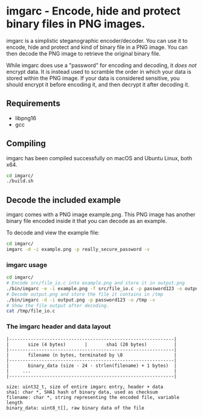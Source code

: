 # imgarc - Encode, hide and protect binary files in PNG images.

imgarc is a simplistic steganographic encoder/decoder. You can use it to encode, hide and protect
and kind of binary file in a PNG image. You can then decode the PNG image to retrieve the original binary file.

While imgarc does use a "password" for encoding and decoding, it _does not_ encrypt data. It is instead used to
scramble the order in which your data is stored within the PNG image. If your data is considered sensitive,
you should encrypt it before encoding it, and then decrypt it after decoding it.

## Requirements

* libpng16
* gcc

## Compiling

imgarc has been compiled successfully on macOS and Ubuntu Linux, both x64.

```bash
cd imgarc/
./build.sh
```

## Decode the included example
imgarc comes with a PNG image example.png. This PNG image has another binary
file encoded inside it that you can decode as an example.

To decode and view the example file:

```bash
cd imgarc/
imgarc -d -i example.png -p really_secure_password -v
```

### imgarc usage

```bash
cd imgarc/
# Encode src/file_io.c into example.png and store it in output.png
./bin/imgarc -e -i example.png -f src/file_io.c -p password123 -o output.png -v
# Decode output.png and store the file it contains in /tmp
./bin/imgarc -d -i output.png -p password123 -o /tmp -v
# Show the file output after decoding.
cat /tmp/file_io.c
```
### The imgarc header and data layout

```
|-------------------------------------------------------------|
|       size (4 bytes)       |       sha1 (20 bytes)          |
|-------------------------------------------------------------|
|       filename (n bytes, terminated by \0                   |
|-------------------------------------------------------------|
|       binary_data (size - 24 - strlen(filename) + 1 bytes)  |
|     ...                                                     |
|-------------------------------------------------------------|

size: uint32_t, size of entire imgarc entry, header + data
sha1: char *, SHA1 hash of binary data, used as checksum
filename: char *, string representing the encoded file, variable length
binary_data: uint8_t[], raw binary data of the file

```
